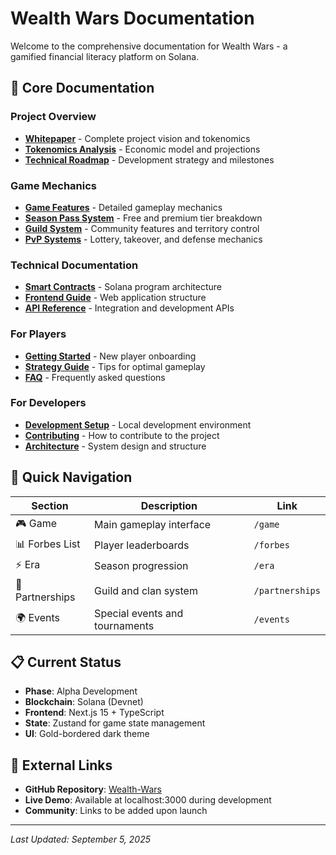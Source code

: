 # Wealth Wars Documentation

Welcome to the comprehensive documentation for Wealth Wars - a gamified financial literacy platform on Solana.

## 📖 Core Documentation

### Project Overview
- **[Whitepaper](../WHITEPAPER.md)** - Complete project vision and tokenomics
- **[Tokenomics Analysis](../TOKENOMICS.md)** - Economic model and projections
- **[Technical Roadmap](../ROADMAP.md)** - Development strategy and milestones

### Game Mechanics
- **[Game Features](./game-features.md)** - Detailed gameplay mechanics
- **[Season Pass System](./season-pass.md)** - Free and premium tier breakdown
- **[Guild System](./guilds.md)** - Community features and territory control
- **[PvP Systems](./pvp.md)** - Lottery, takeover, and defense mechanics

### Technical Documentation
- **[Smart Contracts](./smart-contracts.md)** - Solana program architecture
- **[Frontend Guide](./frontend.md)** - Web application structure
- **[API Reference](./api.md)** - Integration and development APIs

### For Players
- **[Getting Started](./getting-started.md)** - New player onboarding
- **[Strategy Guide](./strategy.md)** - Tips for optimal gameplay
- **[FAQ](./faq.md)** - Frequently asked questions

### For Developers
- **[Development Setup](./development.md)** - Local development environment
- **[Contributing](./contributing.md)** - How to contribute to the project
- **[Architecture](./architecture.md)** - System design and structure

## 🌟 Quick Navigation

| Section | Description | Link |
|---------|-------------|------|
| 🎮 Game | Main gameplay interface | `/game` |
| 📊 Forbes List | Player leaderboards | `/forbes` |
| ⚡ Era | Season progression | `/era` |
| 🤝 Partnerships | Guild and clan system | `/partnerships` |
| 🌍 Events | Special events and tournaments | `/events` |

## 📋 Current Status

- **Phase**: Alpha Development
- **Blockchain**: Solana (Devnet)
- **Frontend**: Next.js 15 + TypeScript
- **State**: Zustand for game state management
- **UI**: Gold-bordered dark theme

## 🔗 External Links

- **GitHub Repository**: [Wealth-Wars](https://github.com/SerStakeAlot/Wealth-Wars)
- **Live Demo**: Available at localhost:3000 during development
- **Community**: Links to be added upon launch

---

*Last Updated: September 5, 2025*
